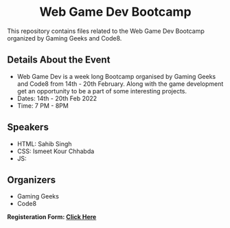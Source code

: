 <h1 align="center">Web Game Dev Bootcamp</h1>

This repository contains files related to the Web Game Dev Bootcamp organized by Gaming Geeks and Code8.

<h2>Details About the Event</h2>
<ul>
  <li>Web Game Dev is a week long  Bootcamp organised by Gaming Geeks and Code8 from 14th - 20th February. Along with the game development get an opportunity to be a part of some interesting projects.</li>
  <li>Dates:  14th - 20th Feb 2022</li>
  <li>Time: 7 PM - 8PM</li>
</ul>

<h2>Speakers</h2>
<ul>
  <li>HTML: Sahib Singh</li>
  <li>CSS: Ismeet Kour Chhabda</li>
  <li>JS: </li>
</ul>
 
<h2>Organizers</h2>
<ul>
  <li>Gaming Geeks</li>
  <li>Code8</li>
</ul>

<strong>Registeration Form: <a href="https://gaminggeeks.online/register/web-game-dev/" target="_blank">Click Here</a></strong>



